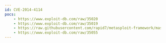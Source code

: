 ```yaml
---
id: CVE-2014-4114
pocs:
    - https://www.exploit-db.com/raw/35020
    - https://www.exploit-db.com/raw/35019
    - https://raw.githubusercontent.com/rapid7/metasploit-framework/master/modules/exploits/windows/fileformat/ms14_060_sandworm.rb
    - https://www.exploit-db.com/raw/35055
---
```

